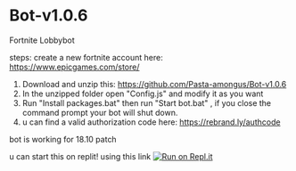 # Bot-v1.0.6
Fortnite Lobbybot

steps:
create a new fortnite account here:
https://www.epicgames.com/store/

1) Download and unzip this: https://github.com/Pasta-amongus/Bot-v1.0.6
2) In the unzipped folder open "Config.js" and modify it as you want 
3) Run "Install packages.bat" then run "Start bot.bat" , if you close the command prompt your bot will shut down.
4) u can find a valid authorization code here:
https://rebrand.ly/authcode

bot is working for 18.10 patch

u can start this on replit! using this link
[![Run on Repl.it](https://repl.it/badge/github/Pasta-amongus/Bot-v1.0.5)](https://repl.it/github/Pasta-amongus/Bot-v1.0.6)



